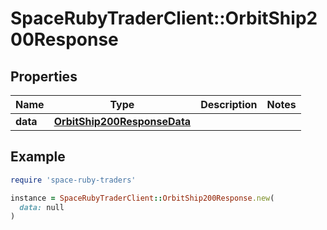 # SpaceRubyTraderClient::OrbitShip200Response

## Properties

| Name | Type | Description | Notes |
| ---- | ---- | ----------- | ----- |
| **data** | [**OrbitShip200ResponseData**](OrbitShip200ResponseData.md) |  |  |

## Example

```ruby
require 'space-ruby-traders'

instance = SpaceRubyTraderClient::OrbitShip200Response.new(
  data: null
)
```

